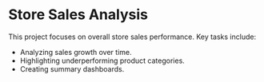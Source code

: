 # Store Sales Analysis
This project focuses on overall store sales performance. Key tasks include:
- Analyzing sales growth over time.
- Highlighting underperforming product categories.
- Creating summary dashboards.

